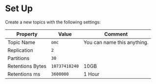 # Set Up

Create a new topics with the following settings:

| Property         | Value         | Comment                     |
| ---------------- | ------------- | --------------------------- |
| Topic Name       | `omc`         | You can name this anything. |
| Replication      | `2`           |                             |
| Partitions       | `30`          |                             |
| Retentions Bytes | `10737418240` | 10GB                        |
| Retentions ms    | `3600000`     | 1 Hour                      |
